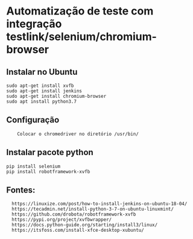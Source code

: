 # Automatização de teste com integração testlink/selenium/chromium-browser

## Instalar no Ubuntu

    sudo apt-get install xvfb
    sudo apt-get install jenkins   
    sudo apt-get install chromium-browser
    sudo apt install python3.7

## Configuração 
        
        Colocar o chromedriver no diretório /usr/bin/

## Instalar pacote python

    pip install selenium
    pip install robotframework-xvfb




## Fontes:

      https://linuxize.com/post/how-to-install-jenkins-on-ubuntu-18-04/
      https://tecadmin.net/install-python-3-7-on-ubuntu-linuxmint/
      https://github.com/drobota/robotframework-xvfb
      https://pypi.org/project/xvfbwrapper/
      https://docs.python-guide.org/starting/install3/linux/
      https://itsfoss.com/install-xfce-desktop-xubuntu/
